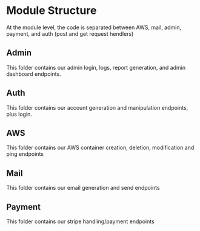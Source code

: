 # Module Structure

At the module level, the code is separated between AWS, mail, admin, payment, and auth (post and get request hendlers)

## Admin

This folder contains our admin login, logs, report generation, and admin dashboard endpoints.

## Auth

This folder contains our account generation and manipulation endpoints, plus login.

## AWS

This folder contains our AWS container creation, deletion, modification and ping endpoints

## Mail

This folder contains our email generation and send endpoints

## Payment

This folder contains our stripe handling/payment endpoints
